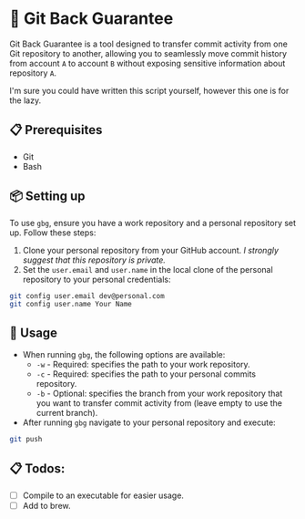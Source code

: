 # 💸 Git Back Guarantee

Git Back Guarantee is a tool designed to transfer commit activity from one Git repository to another,
allowing you to seamlessly move commit history from account `A` to account `B` without exposing sensitive information about repository `A`.

I'm sure you could have written this script yourself, however this one is for the lazy.

## 📋 Prerequisites
- Git
- Bash

## 📦 Setting up
To use `gbg`, ensure you have a work repository and a personal repository set up. Follow these steps:
1. Clone your personal repository from your GitHub account. *I strongly suggest that this repository is private.*
2. Set the `user.email` and `user.name` in the local clone of the personal repository to your personal credentials:
```bash
git config user.email dev@personal.com
git config user.name Your Name
```

## 🚀 Usage
- When running `gbg`, the following options are available:
    - `-w` - Required: specifies the path to your work repository.
    - `-c` - Required: specifies the path to your personal commits repository.
    - `-b` - Optional: specifies the branch from your work repository that 
            you want to transfer commit activity from (leave empty to use the current branch).
- After running `gbg` navigate to your personal repository and execute:
```bash
git push
```


## 📋 Todos:
- [ ] Compile to an executable for easier usage.
- [ ] Add to brew.

